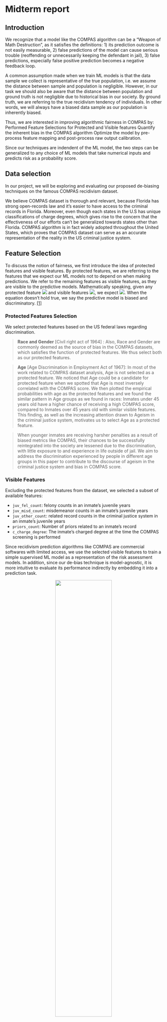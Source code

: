 # Midterm report
## Introduction 
We recognize that a model like the COMPAS algorithm can be a “Weapon of Math Destruction”, as it satisfies the definitions: 1) its prediction outcome is not easily measurable, 2) false predictions of the model can cause serious trouble (reoffending or unnecessarily keeping the defendant in jail), 3) false predictions, especially false positive prediction becomes a negative feedback loop.

A common assumption made when we train ML models is that the data sample we collect is representative of the true population, i.e. we assume the distance between sample and population is negligible. However, in our task we should also be aware that the distance between population and ground truth is not negligible due to historical bias in our society. By ground truth, we are referring to the true recidivism tendency of individuals. In other words, we will always have a biased data sample as our population is inherently biased. 
 
Thus, we are interested in improving algorithmic fairness in COMPAS by:
Performed Feature Selections for Protected and Visible features
Quantify the inherent bias in the COMPAS algorithm 
Optimize the model by pre-process feature mapping and post-process raw output calibration.

Since our techniques are indendent of the ML model, the two steps can be generalized to any choice of ML models that take numerical inputs and predicts risk as a probability score.

## Data selection
In our project, we will be exploring and evaluating our proposed de-biasing techniques on the famous COMPAS recidivism dataset. 

We believe COMPAS dataset is thorough and relevant, because Florida has strong open-records law and it’s easier to have access to the criminal records in Florida. Moreover, even though each states in the U.S has unique classifications of charge degrees, which gives rise to the concern that the effectiveness of our efforts can’t be generalized towards states other than Florida. COMPAS algorithm is in fact widely adopted throughout the United States, which proves that COMPAS dataset can serve as an accurate representation of the reality in the US criminal justice system. 


## Feature Selection
To discuss the notion of fairness, we first introduce the idea of protected features and visible features. By protected features, we are referring to the features that we expect our ML models not to depend on when making predictions. We refer to the remaining features as visible features, as they are visible to the predictive models. Mathematically speaking, given any protected feature <img src="https://render.githubusercontent.com/render/math?math=d\in D"> and visible features <img src="https://render.githubusercontent.com/render/math?math=x\in X">, we expect <img src="https://render.githubusercontent.com/render/math?math=Pr(prediction|d, x)=Pr(prediction|x)">. When the equation doesn’t hold true, we say the predictive model is biased and discriminatory. [[1]](https://alexeyignatiev.github.io/assets/pdf/icshms-cp20-preprint.pdf) 

### Protected Features Selection
We select protected features based on the US federal laws regarding discrimination. 
> **Race and Gender** [Civil right act of 1964] :
Also, Race and Gender are commonly deemed as the source of bias in the COMPAS datasets, which satisfies the function of protected features. We thus select both as our protected features.  

> **Age** [Age Discrimination in Employment Act of 1967]: 
In most of the work related to COMPAS dataset analysis, Age is not selected as a protected feature. We noticed that Age could be a candidate for protected feature when we spotted that Age is most inversely correlated with the COMPAS score. We then plotted the empirical probabilities with age as the protected features and we found the similar pattern in Age groups as we found in races: Inmates under 45 years old have a higher chance of receiving a high COMPAS score, compared to Inmates over 45 years old with similar visible features. This finding, as well as the increasing attention drawn to Ageism in the criminal justice system, motivates us to select Age as a protected feature. 

> When younger inmates are receiving harsher penalties as a result of biased metrics like COMPAS, their chances to be successfully reintegrated into the society are lessened due to the discrimination, with little exposure to and experience in life outside of jail. We aim to address the discrimination experienced by people in different age groups in this paper to contribute to the discourse of ageism in the criminal justice system and bias in COMPAS score. 


### Visible Features
Excluding the protected features from the dataset, we selected a subset of available features: 
- `juv_fel_count`: felony counts in an inmate’s juvenile years
- `juv_misd_count`: misdemeanor counts in an inmate’s juvenile years
- `juv_other_count`: related record counts in the criminal justice system in an inmate’s juvenile years
- `priors_count`: Number of priors related to an inmate’s record
- `c_charge_degree`: The inmate’s charged degree at the time the COMPAS screening is performed

Since recidivism prediction algorithms like COMPAS are commercial softwares with limited access, we use the selected visible features to train a simple supervised ML model as a representation of the risk assessment models. In addition, since our de-bias technique is model-agnostic, it is more intuitive to evaluate its performance indirectly by embedding it into a prediction task. 

<p align="center">
<img src="./img/roc.png" width="60%"/>
</p>

The ROC curve above shows that a <img src="https://render.githubusercontent.com/render/math?math=l_1">-regularized Logistic regression model can serve as a reasonable baseline risk assessment model in place of the original COMPAS model in our project. To evaluate the effectiveness of our de-bias technique, we will compare the difference between the performance of the risk assessment model with and without applying our de-bias technique. We will discuss the metrics for quantifying model performance in the "metric" section later. 
 
 *note, the prediction labels of the logistic regressor and the COMPAS system used in the ROC plot is different. We will elaborate on this in the next section.

## Defining target variable 

In COMPAS system, two types of risk ratings are presented to the human judges at court: decile scores, and risk suggestions (High risk, Medium risk, Low risk) based on the decile scores. In other words, COMPAS score will not predict whether the individual will recidivate or not. When discussing the discrimination in the COMPAS system, we consider the target variable as the level of risk predicted by COMPAS. When the COMPAS system says low risk and the individual did not recidivate, or when it says medium or high risk, and the individual actually recidivated, we consider it as a true negative; vice versa. 

However, in the rest of the project, we simplify the target to match with the ground truth labels, i.e. whether the inmate is predicted "will recidivate" and whether the inmate actually went on to recidivate after being released. This is also the case in our Logistic regression model. 

## Uncover the discrimination and bias that exists in the COMPAS Score
<p align="center">
<img src="./img/rec_race.png" width="45%"/><img src="./img/nrec_race.png" width="50%"/>
</p>

Without the loss of generality, we chose `Race` as the protected feature to visualize the bias in the COMPAS dataset. We validated the existence of racism in the COMPAS dataset by plotting the above empirical probability distributions of different race groups. For inmates who actually recidivated, Caucasians had a nearly 20% more chance of receiving a low COMPAS score than African Americans and  30% less chance of receiving a high COMPAS score. For inmates who didn’t commit crimes within the window of two years, African Americans have a 20% less chance to receive a low COMPAS score than other races. This illustrates the fact that COMPAS scores are biased towards overestimating the recidivism tendency of African Americans and underestimating the recidivism tendency of other races.

Similar to the discrimination spotted in race, we uncovered discrimination in `Sex` and `Age` Groups, with male and inmates under 25 as the victims of the bias in COMPAS. See Appendix for the corresponding visualizations.

For comparison, below is the empirical probability of being predicted as risky (will recidivate) or not risky (will not recidivate) by the logistic regression model for different racial groups. We can see that the logistic regression model displays similar levels of discimination as COMPAS. 

<img src="./img/lr_rec_race.png" width="50%"/><img src="./img/lr_nrec_race.png" width="50%"/>

## Metrics for measuring the fairness and discrimination in the model 

We consider two kinds of fairness measures: group fairness and individual fairness.

### Group fairness [[2]](https://papers.nips.cc/paper/2017/file/9a49a25d845a483fae4be7e341368e36-Paper.pdf)

General speaking, for individuals from any two groups in the protected feature, e.g. an African-American individual and a Caucasian individual in the protected feature `race`, we expect a fair model to predict them to risky or not with similar probability. Mathematically, suppose we use distance measure function <img src="https://render.githubusercontent.com/render/math?math=J(\cdot)">, protected feature <img src="https://render.githubusercontent.com/render/math?math=D">, and prediction <img src="https://render.githubusercontent.com/render/math?math=\hat{y}\in Y=\{\text{will recividate},\text{won't recividate}\}">, the bias is measured by :

<!-- $$J(Pr(\hat{y}\in Y|d_1\in D),\enspace Pr(\hat{y}\in Y|d_2\in D))$$ -->
<p align="center">
<img src="https://render.githubusercontent.com/render/math?math=J(Pr(\hat{y}\in Y|d_1\in D),\enspace Pr(\hat{y}\in Y|d_2\in D))">
</p>

A fair model would have <img src="https://render.githubusercontent.com/render/math?math=J(\cdot)\leq \epsilon">, where <img src="https://render.githubusercontent.com/render/math?math=\epsilon"> represents a small value. 

Note, since we have access to the ground truth label, we introduce a small tweak in the above formula to gain a better idea of the discrimination trend:

<!-- $$J(Pr(\hat{y}\in Y|d_1\in D, y=\text{will recividate}),\enspace Pr(\hat{y}\in Y|d_2\in D, y=\text{will recividate}))$$
$$J(Pr(\hat{y}\in Y|d_1\in D, y=\text{won't recividate}),\enspace Pr(\hat{y}\in Y|d_2\in D, y=\text{won't recividate}))$$ -->
<p align="center">
<img src="https://render.githubusercontent.com/render/math?math=J(Pr(\hat{y}\in Y|d_1\in D, y=\text{will recividate}),\enspace Pr(\hat{y}\in Y|d_2\in D, y=\text{will recividate}))">
</p>
<p align="center">
<img src="https://render.githubusercontent.com/render/math?math=J(Pr(\hat{y}\in Y|d_1\in D, y=\text{won't recividate}),\enspace Pr(\hat{y}\in Y|d_2\in D, y=\text{won't recividate}))">
</p>

For a fair model, we expect it to have similar performance for any two groups of the protected features, i.e. very small <img src="https://render.githubusercontent.com/render/math?math=J(\cdot)"> value. 

**Choice of distance measure <img src="https://render.githubusercontent.com/render/math?math=J(\cdot)">**:

We use the idea of Disparate Impact to quantify the COMPAS scoring bias: Disparate Impact, also interpreted as Indirect Discrimination, happens when the protected features are not the direct cause of a judicial decision but they actually have strong correlation to the decision. Measuring the degrees of disparate impact can help examine the bias in the COMPAS dataset. Motivated by the famous 80% rule in sociology, we set 

<!-- $$J(p,\enspace q)=|\frac{p}{q}-1|$$ -->
<p align="center">
<img src="https://render.githubusercontent.com/render/math?math=J(p,\enspace q)=|\frac{p}{q}-1|">
</p>

for probabilities <img src="https://render.githubusercontent.com/render/math?math=p"> and <img src="https://render.githubusercontent.com/render/math?math=q">. When we take <img src="https://render.githubusercontent.com/render/math?math=\epsilon=0.2">, <img src="https://render.githubusercontent.com/render/math?math=J(\cdot)\leq\epsilon"> represents the 80% rule. 

Another group fairness measure we're interested in is Demographic Parity: a measurement very similar to the disparate impact calculation except we care more about the distance between probabilities than the ratio. This is accomplished by setting

<!-- $$J(p,\enspace q)=|p-q|$$ -->
<p align="center">
<img src="https://render.githubusercontent.com/render/math?math=J(p,\enspace q)=|p-q|">
</p>

### Individual Fairness [[3]](https://arxiv.org/abs/2001.09784)

In the previous sections, we calculated the amount of discrimination for different groups of inmates with identical protected features. However, to achieve individual fairness, inmates of the same visible features should be expected to have an identical judicial decision. 

Mathematically, this can be expressed as <img src="https://render.githubusercontent.com/render/math?math=d(x_1,x_2)\leq\epsilon\Rightarrow Pr(\hat{y}|x_1)\approx Pr(\hat{y}|x_2)">, where <img src="https://render.githubusercontent.com/render/math?math=d(x_1,x_2)"> is a distance function, and <img src="https://render.githubusercontent.com/render/math?math=x_1">,<img src="https://render.githubusercontent.com/render/math?math=x_2"> are visible features of two data points. 

# Next steps
## Optimize the tradeoff between fairness and accuracy

We perform the optimization for fairness in two stages: 1) pre-process; 2) post-process.

### Preprocess [[2]](https://papers.nips.cc/paper/2017/file/9a49a25d845a483fae4be7e341368e36-Paper.pdf)
The goal of the preprocessing step is to find the best randomized mapping from the original data point to a perturbed data point with minimum distortion for each data point in the training set that enables the subsequent model trained to be fairer. To accomplish the goal, we define the following objectives.

**Utility Loss**: In other words, how much valuable information is lost due to the preprocessing step? Since we are distorting the original dataset, we are potentially losing information and introducing artificial signals to the original dataset. Therefore, we would like to measure the difference between the dataset before and after the randomized mapping, which can be done by measuring the distance between the empirical probability distributions with methods like KL-divergence. To minimize the loss of information and added artificial signals, we want to minimize this difference. Mathematically, the objective can be expressed as: 

<!-- $$f(Pr(X,Y),Pr(X',Y'))$$ -->
<p align="center">
<img src="https://render.githubusercontent.com/render/math?math=f(Pr(X,Y),Pr(X',Y'))">
</p>

where <img src="https://render.githubusercontent.com/render/math?math=f"> is a dissimilarity measuring function, e.g. KL-divergence.

**Individual Distortion**: Similar to the idea of minimizing utility loss, we also want to ensure that individual data points are not significantly different after the preprocessing step. To minimize the distortion in individual samples, we minimize the expected difference between data samples before and after the preprocessing step. Mathematically, this can be expressed as the expected distance between each individual data point before and after preprocessing:

<!-- $$\mathbb{E}[\delta((x,y),(x',y'))],\enspace\forall (d,x,y)\in D\times X\times Y$$ -->
<p align="center">
<img src="https://render.githubusercontent.com/render/math?math=\mathbb{E}[\delta((x,y),(x',y'))],\enspace\forall (d,x,y)\in D\times X\times Y">
</p>

where <img src="https://render.githubusercontent.com/render/math?math=\delta(\cdot)"> is a distance function. 

[Optimized Pre-Processing for Discrimination Prevention](https://papers.nips.cc/paper/2017/file/9a49a25d845a483fae4be7e341368e36-Paper.pdf) states that the optimal mapping can be found through solving the convex optimization problem below:

<p align="center">
<img src="https://render.githubusercontent.com/render/math?math=\min f(Pr(X,Y), Pr(X', Y'))">
</p>
<p align="center">
<img src="https://render.githubusercontent.com/render/math?math=\text{s.t. }\enspace J(Pr(\hat{y}\in Y|d_1\in D),\enspace Pr(\hat{y}\in Y|d_2\in D))\leq \epsilon_1">
</p>
<p align="center">
<img src="https://render.githubusercontent.com/render/math?math=\mathbb{E}[\delta((x,y),(x',y'))]\leq \epsilon_{2,d},\enspace\forall (d,x,y)\in D\times X\times Y">
</p>
<!-- $$\min f(Pr(X,Y), Pr(X', Y'))$$
$$\text{s.t. } J(Pr(\hat{y}\in Y|d_1\in D),\enspace Pr(\hat{y}\in Y|d_2\in D))\leq \epsilon_1$$
$$\mathbb{E}[\delta((x,y),(x',y'))]\leq \epsilon_{2,d},\enspace\forall (d,x,y)\in D\times X\times Y$$  -->

### Postprocess [[4]](https://arxiv.org/abs/1701.08230)
First, we define the idea of a decision function: a function that maps from raw output of risk assessment models to suggestion to human judges. 

Essentially this step can be viewed as calibrating the risk assessment model output so that it is fair across different groups in protected features without sacrificing too much of accuracy. 


# Appendix
## discrimination with respect to other protected features visualized
<img src="./img/rec_age.png" width="45%"/><img src="./img/nrec_age.png" width="50%"/>

<img src="./img/rec_sex.png" width="45%"/><img src="./img/nrec_sex.png" width="50%"/>
